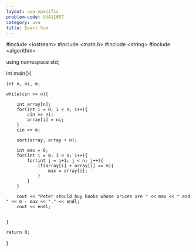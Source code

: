 ```yaml
---
layout: uva-specific
problem-code: UVA11057
category: uva
title: Exact Sum
---
```

#include &lt;iostream&gt;
#include &lt;math.h&gt;
#include &lt;string&gt;
#include &lt;algorithm&gt;

using namespace std;

int main(){

	int n, ni, m;
	
	while(cin >> n){
		
		int array[n];
		for(int i = 0; i < n; i++){
			cin >> ni;
			array[i] = ni;
		}
		cin >> m;

		sort(array, array + n);

		int max = 0;
		for(int i = 0; i < n; i++){
			for(int j = i+1; j < n; j++){
				if(array[i] + array[j] == m){
					max = array[i];
				}
			}
		}

		cout << "Peter should buy books whose prices are " << max << " and " << m - max << "." << endl;
		cout << endl;


	}

	return 0;


}
